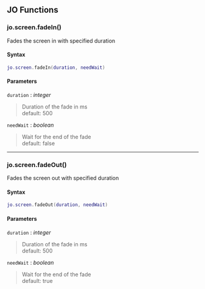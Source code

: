 
## JO Functions

### jo.screen.fadeIn()

<!-- @include: ./slots/headers.md#client|jo.screen.fadeIn -->

Fades the screen in with specified duration <br>

<!-- @include: ./slots/descriptions.md#client|jo.screen.fadeIn -->

#### Syntax

```lua
jo.screen.fadeIn(duration, needWait)

```

#### Parameters

`duration` : _integer_ <BadgeOptional />
> Duration of the fade in ms <br> default: 500
>

`needWait` : _boolean_ <BadgeOptional />
> Wait for the end of the fade <br> default: false
>

<!-- @include: ./slots/examples.md#client|jo.screen.fadeIn -->

<!-- @include: ./slots/footers.md#client|jo.screen.fadeIn -->

---

### jo.screen.fadeOut()

<!-- @include: ./slots/headers.md#client|jo.screen.fadeOut -->

Fades the screen out with specified duration <br>

<!-- @include: ./slots/descriptions.md#client|jo.screen.fadeOut -->

#### Syntax

```lua
jo.screen.fadeOut(duration, needWait)

```

#### Parameters

`duration` : _integer_ <BadgeOptional />
> Duration of the fade in ms <br> default: 500
>

`needWait` : _boolean_ <BadgeOptional />
> Wait for the end of the fade <br> default: true
>

<!-- @include: ./slots/examples.md#client|jo.screen.fadeOut -->

<!-- @include: ./slots/footers.md#client|jo.screen.fadeOut -->

